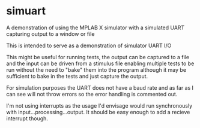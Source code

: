 # simuart
A demonstration of using the MPLAB X simulator with a simulated UART capturing output to a window or file

This is intended to serve as a demonstration of simulator UART I/O

This might be useful for running tests, the output can be captured to a file and the input can be driven
from a stimulus file enabling multiple tests to be run without the need to "bake" them into the program
although it may be sufficient to bake in the tests and just capture the output.

For simulation purposes the UART does not have a baud rate and as far as I can see will not throw errors
so the error handling is commented out.

I'm not using interrupts as the usage I'd envisage would run synchronously with input...processing...output.
It should be easy enough to add a recieve interrupt though.
